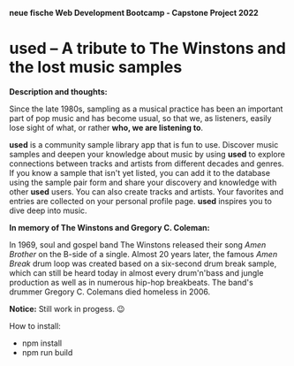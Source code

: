 **neue fische Web Development Bootcamp - Capstone Project 2022**
# used – A tribute to The Winstons and the lost music samples

__Description and thoughts:__

Since the late 1980s, sampling as a musical practice has been an important part of pop music and has become usual, so that we, as listeners, easily lose sight of what, or rather __who, we are listening to__. 

__used__ is a community sample library app that is fun to use. Discover music samples and deepen your knowledge about music by using __used__ to explore connections between tracks and artists from different decades and genres. If you know a sample that isn't yet listed, you can add it to the database using the sample pair form and share your discovery and knowledge with other __used__ users. You can also create tracks and artists. Your favorites and entries are collected on your personal profile page. __used__ inspires you to dive deep into music.

__In memory of The Winstons and Gregory C. Coleman:__

In 1969, soul and gospel band The Winstons released their song _Amen Brother_ on the B-side of a single. Almost 20 years later, the famous _Amen Break_ drum loop was created based on a six-second drum break sample, which can still be heard today in almost every drum'n'bass and jungle production as well as in numerous hip-hop breakbeats. The band's drummer Gregory C. Colemans died homeless in 2006.


__Notice:__ Still work in progess. :wink:

How to install:
+ npm install
+ npm run build
